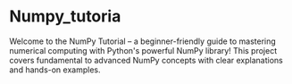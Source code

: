 # Numpy_tutoria
Welcome to the NumPy Tutorial – a beginner-friendly guide to mastering numerical computing with Python's powerful NumPy library! This project covers fundamental to advanced NumPy concepts with clear explanations and hands-on examples.

